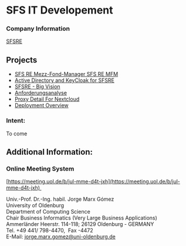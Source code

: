 # SFS IT Developement

### Company Information

[SFSRE](../../../../cerulean-circle-unlimited-2cu/customer/sales/sfsre.md)

## Projects

- [SFS RE Mezz-Fond-Manager SFS RE MFM](./sfs-it-developement/sfs-re-mezz-fond-manager-sfs-re-mfm.md)
- [Active Directory and KeyCloak for SFSRE](./sfs-it-developement/active-directory-and-keycloak-for-sfsre.md)
- [SFSRE - Big Vision](./sfs-it-developement/sfsre-big-vision.md)
- [Anforderungsanalyse](./sfs-it-developement/anforderungsanalyse.md)
- [Proxy Detail For Nextcloud](./sfs-it-developement/proxy-detail-for-nextcloud.md)
- [Deployment Overview](./sfs-it-developement/deployment-overview.md)

### Intent:

To come

## Additional Information:

### Online Meeting System

[https://meeting.uol.de/b/jul-mme-d4t-jxh](https://meeting.uol.de/b/jul-mme-d4t-jxh) 

Univ.-Prof. Dr.-Ing. habil. Jorge Marx Gómez  
University of Oldenburg  
Department of Computing Science  
Chair Business Informatics (Very Large Business Applications)  
Ammerländer Heerstr. 114-118; 26129 Oldenburg - GERMANY  
Tel. +49 441/ 798-4470,  Fax -4472  
E-Mail: [jorge.marx.gomez@uni-oldenburg.de](mailto:jorge.marx.gomez@uni-oldenburg.de)